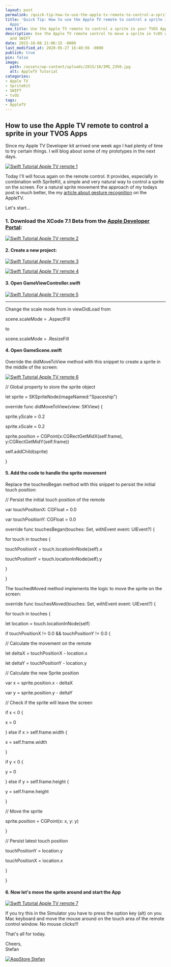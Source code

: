 ```yaml
---
layout: post
permalink: /quick-tip-how-to-use-the-apple-tv-remote-to-control-a-sprite-in-your-tvos-apps/
title: 'Quick Tip: How to use the Apple TV remote to control a sprite in your TVOS
  Apps'
seo_title: Use the Apple TV remote to control a sprite in your TVOS Apps
description: Use the Apple TV remote control to move a sprite in tvOS with SpriteKit
  and SWIFT
date: 2015-10-08 21:06:15 -0000
last_modified_at: 2020-05-27 16:40:56 -0000
publish: true
pin: false
image:
  path: /assets/wp-content/uploads/2015/10/IMG_2350.jpg
  alt: AppleTV Tutorial
categories:
- Apple TV
- SpriteKit
- SWIFT
- tvOS
tags:
- AppleTV
---
```

## How to use the Apple TV remote to control a sprite in your TVOS Apps

Since my Apple TV Developer kit arrived one week ago I had plenty of time to try certain things. I will blog about some of my prototypes in the next days.

[![Swift Tutorial Apple TV remote 1](/assets/wp-content/uploads/2015/10/Screen-Shot-2015-10-01-at-20.12.48-1.jpg)](/assets/wp-content/uploads/2015/10/Screen-Shot-2015-10-01-at-20.12.48-1.jpg)

Today I'll will focus again on the remote control. It provides, especially in combination with SpriteKit, a simple and very natural way to control a sprite on the screen. For a natural sprite movement the approach of my todays post is much better, the my [article about gesture recognition](/quick-tip-how-to-use-the-remote-control-in-your-tvos-apps-for-apple-tv-in-swift) on the AppleTV.

Let's start...

### 1\. Download the XCode 7.1 Beta from the [Apple Developer Portal](https://developer.apple.com/xcode/download/):

[![Swift Tutorial Apple TV remote 2](/assets/wp-content/uploads/2015/10/2-1.jpg)](/assets/wp-content/uploads/2015/10/2-1.jpg)

#### 2\. Create a new project:

[![Swift Tutorial Apple TV remote 3](/assets/wp-content/uploads/2015/10/3.png)](/assets/wp-content/uploads/2015/10/3.png)

[![Swift Tutorial Apple TV remote 4](/assets/wp-content/uploads/2015/10/4.png)](/assets/wp-content/uploads/2015/10/4.png)

#### 3\. Open GameViewController.swift

[![Swift Tutorial Apple TV remote 5](/assets/wp-content/uploads/2015/10/5-1.jpg)](/assets/wp-content/uploads/2015/10/5-1.jpg)

****

Change the scale mode from in viewDidLoad from

scene.scaleMode = .AspectFill

to

scene.scaleMode = .ResizeFill

#### 4\. Open GameScene.swift

Override the didMoveToView method with this snippet to create a sprite in the middle of the screen:

[![Swift Tutorial Apple TV remote 6](/assets/wp-content/uploads/2015/10/6-1.jpg)](/assets/wp-content/uploads/2015/10/6-1.jpg)

// Global property to store the sprite object

let sprite = SKSpriteNode(imageNamed:"Spaceship")

override func didMoveToView(view: SKView) {

sprite.yScale = 0.2

sprite.xScale = 0.2

sprite.position = CGPoint(x:CGRectGetMidX(self.frame), y:CGRectGetMidY(self.frame))

self.addChild(sprite)

}

#### 5\. Add the code to handle the sprite movement

Replace the touchesBegan method with this snippet to persist the initial touch position:

// Persist the initial touch position of the remote

var touchPositionX: CGFloat = 0.0

var touchPositionY: CGFloat = 0.0

override func touchesBegan(touches: Set<UITouch>, withEvent event: UIEvent?) {

for touch in touches {

touchPositionX = touch.locationInNode(self).x

touchPositionY = touch.locationInNode(self).y

}

}

The touchedMoved method implements the logic to move the sprite on the screen:

override func touchesMoved(touches: Set<UITouch>, withEvent event: UIEvent?) {

for touch in touches {

let location = touch.locationInNode(self)

if touchPositionX != 0.0 && touchPositionY != 0.0 {

// Calculate the movement on the remote

let deltaX = touchPositionX \- location.x

let deltaY = touchPositionY \- location.y

// Calculate the new Sprite position

var x = sprite.position.x \- deltaX

var y = sprite.position.y \- deltaY

// Check if the sprite will leave the screen

if x < 0 {

x = 0

} else if x > self.frame.width {

x = self.frame.width

}

if y < 0 {

y = 0

} else if y > self.frame.height {

y = self.frame.height

}

// Move the sprite

sprite.position = CGPoint(x: x, y: y)

}

// Persist latest touch position

touchPositionY = location.y

touchPositionX = location.x

}

}

#### 6\. Now let's move the sprite around and start the App

[![Swift Tutorial Apple TV remote 7](/assets/wp-content/uploads/2015/10/7-1.jpg)](/assets/wp-content/uploads/2015/10/7-1.jpg)

If you try this in the Simulator you have to press the option key (alt) on you Mac keyboard and move the mouse around on the touch area of the remote control window. No mouse clicks!!!

That's all for today.

Cheers,  
Stefan

[![AppStore Stefan](/assets/wp-content/uploads/2015/10/AppStore.png)](https://itunes.apple.com/developer/stefan-josten/id949662361)
